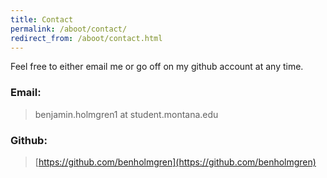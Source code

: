 ```yaml
---
title: Contact
permalink: /aboot/contact/
redirect_from: /aboot/contact.html
---
```

Feel free to either email me or go off on my github account at any time.

### Email:

> benjamin.holmgren1 at student.montana.edu


### Github:

> [https://github.com/benholmgren](https://github.com/benholmgren)

